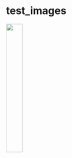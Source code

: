 # test_images

<img src="https://i.loli.net/2020/04/29/STGwYt9OV2vBLk5.jpg" width="30%" height="30%" />